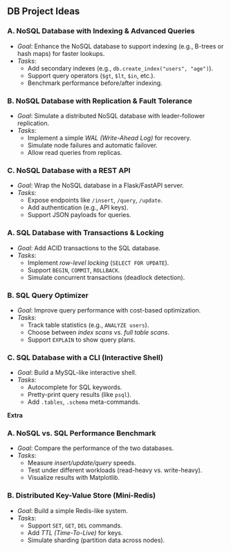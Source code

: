 ## DB Project Ideas

### A. NoSQL Database with Indexing & Advanced Queries

- *Goal*: Enhance the NoSQL database to support indexing (e.g., B-trees or hash maps) for faster lookups.  
- *Tasks*:  
  - Add secondary indexes (e.g., `db.create_index("users", "age")`).  
  - Support query operators (`$gt`, `$lt`, `$in`, etc.).  
  - Benchmark performance before/after indexing.  

### B. NoSQL Database with Replication & Fault Tolerance
- *Goal*: Simulate a distributed NoSQL database with leader-follower replication.  
- *Tasks*:  
  - Implement a simple *WAL (Write-Ahead Log)* for recovery.  
  - Simulate node failures and automatic failover.  
  - Allow read queries from replicas.  

### C. NoSQL Database with a REST API
- *Goal*: Wrap the NoSQL database in a Flask/FastAPI server.  
- *Tasks*:  
  - Expose endpoints like `/insert`, `/query`, `/update`.  
  - Add authentication (e.g., API keys).  
  - Support JSON payloads for queries.  

### A. SQL Database with Transactions & Locking
- *Goal*: Add ACID transactions to the SQL database.  
- *Tasks*:  
  - Implement *row-level locking* (`SELECT FOR UPDATE`).  
  - Support `BEGIN`, `COMMIT`, `ROLLBACK`.  
  - Simulate concurrent transactions (deadlock detection).  

### B. SQL Query Optimizer
- *Goal*: Improve query performance with cost-based optimization.  
- *Tasks*:  
  - Track table statistics (e.g., `ANALYZE users`).  
  - Choose between *index scans* vs. *full table scans*.  
  - Support `EXPLAIN` to show query plans.  

### C. SQL Database with a CLI (Interactive Shell)
- *Goal*: Build a MySQL-like interactive shell.  
- *Tasks*:  
  - Autocomplete for SQL keywords.  
  - Pretty-print query results (like `psql`).  
  - Add `.tables`, `.schema` meta-commands.  


__Extra__

### A. NoSQL vs. SQL Performance Benchmark
- *Goal*: Compare the performance of the two databases.  
- *Tasks*:  
  - Measure *insert/update/query* speeds.  
  - Test under different workloads (read-heavy vs. write-heavy).  
  - Visualize results with Matplotlib.  

### B. Distributed Key-Value Store (Mini-Redis)
- *Goal*: Build a simple Redis-like system.  
- *Tasks*:  
  - Support `SET`, `GET`, `DEL` commands.  
  - Add *TTL (Time-To-Live)* for keys.  
  - Simulate sharding (partition data across nodes).  
